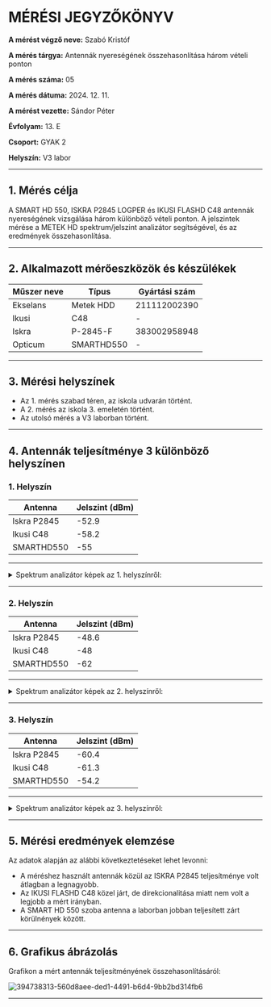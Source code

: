 
# MÉRÉSI JEGYZŐKÖNYV

**A mérést végző neve:** Szabó Kristóf

**A mérés tárgya:** Antennák nyereségének összehasonlítása három vételi ponton

**A mérés száma:** 05

**A mérés dátuma:** 2024. 12. 11.

**A mérést vezette:** Sándor Péter  

**Évfolyam:** 13. E

**Csoport:** GYAK 2

**Helyszín:** V3 labor

---

## 1. Mérés célja

A SMART HD 550, ISKRA P2845 LOGPER és IKUSI FLASHD C48 antennák nyereségének vizsgálása három különböző vételi ponton. A jelszintek mérése a METEK HD spektrum/jelszint analizátor segítségével, és az eredmények összehasonlítása.

---

## 2. Alkalmazott mérőeszközök és készülékek

| Műszer neve                         | Típus       | Gyártási szám |
| ----------------------------------- | ----------- | ------------- |
| Ekselans                            | Metek HDD   | 211112002390  |
| Ikusi                               | C48         | -             |
| Iskra                               | P-2845-F    | 383002958948  |
| Opticum                             | SMARTHD550  | -             |

---

## 3. **Mérési helyszínek**
- Az 1. mérés szabad téren, az iskola udvarán történt.
- A 2. mérés az iskola 3. emeletén történt.
- Az utolsó mérés a V3 laborban történt.

---

## 4. Antennák teljesítménye 3 különböző helyszínen

### 1. Helyszín

| Antenna    | Jelszint (dBm) |
| ---------- | -------------- |
| Iskra P2845| -52.9          |
| Ikusi C48  | -58.2          |
| SMARTHD550 | -55            |
---

<details>
  <summary>Spektrum analizátor képek az 1. helyszínről:</summary>
  Iskra P2845:
  
  ![unnamed](https://github.com/user-attachments/assets/98ef8c74-9d73-4e90-90ec-728d6d41ed61)

  Ikusi C48:
  
  ![unnamed](https://github.com/user-attachments/assets/776861b0-729c-4c48-83da-66d146fc1731)

  SMARTHD550:

  ![unnamed](https://github.com/user-attachments/assets/4cd07f3a-52d2-490d-a2ca-596242774c8a)

</details>

---

### 2. Helyszín

| Antenna    | Jelszint (dBm) |
| ---------- | -------------- |
| Iskra P2845| -48.6          |
| Ikusi C48  | -48            |
| SMARTHD550 | -62            |
---

<details>
  <summary>Spektrum analizátor képek az 2. helyszínről:</summary>
  Iskra P2845:
  
 ![unnamed](https://github.com/user-attachments/assets/be1fd2c1-d74a-4ec7-bba6-2975cd86ad3d)

  Ikusi C48:
  
 ![unnamed](https://github.com/user-attachments/assets/d4c400f8-e6f3-4ebf-b78a-57a3594f8f04)


  SMARTHD550:

 ![unnamed](https://github.com/user-attachments/assets/bf6ffaa3-bf4c-4b77-a945-20c6f1adce1f)

</details>

---

### 3. Helyszín

| Antenna    | Jelszint (dBm) |
| ---------- | -------------- |
| Iskra P2845| -60.4          |
| Ikusi C48  | -61.3          |
| SMARTHD550 | -54.2          |
---
<details>
  <summary>Spektrum analizátor képek az 3. helyszínről:</summary>
  Iskra P2845:
  
  ![unnamed](https://github.com/user-attachments/assets/c77ee1d5-146d-442d-9c09-234e6fb0392b)

  Ikusi C48:
  
  ![unnamed](https://github.com/user-attachments/assets/fa25734e-242a-4f65-b475-fdd2e7f475ee)

  SMARTHD550:

  ![unnamed](https://github.com/user-attachments/assets/cee16bd7-3de2-45e3-9b47-cddd435461fc)

</details>

---

## 5. Mérési eredmények elemzése
Az adatok alapján az alábbi következtetéseket lehet levonni:

- A méréshez használt antennák közül az ISKRA P2845 teljesítménye volt átlagban a legnagyobb.
- Az IKUSI FLASHD C48 közel járt, de direkcionalitása miatt nem volt a legjobb a mért irányban.
- A SMART HD 550 szoba antenna a laborban jobban teljesített zárt körülnények között.

---


## 6. Grafikus ábrázolás
Grafikon a mért antennák teljesítményének összehasonlításáról:

![394738313-560d8aee-ded1-4491-b6d4-9bb2bd314fb6](https://github.com/user-attachments/assets/b9fff129-c431-41f6-a074-eeedbc4c66a3)


---
